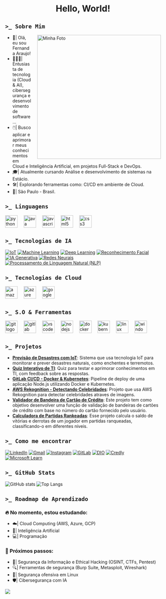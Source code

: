 <h1 align="center">Hello, World!</h1>

##  `>_ Sobre Mim` 
<div>
  <img src="https://www.shutterstock.com/shutterstock/videos/1108397841/thumb/1.jpg?ip=x480" alt="Minha Foto" width="400" align="right" style="margin-left: 20px;" />
  <ul>
    <li>👋|  Olá, eu sou Fernanda Araujo!</li>
    <li>👩🏻‍💻|  Entusiasta de tecnologia (Cloud & AI), cibersegurança e desenvolvimento de software...</li>
    <li>🖱️|  Busco aplicar e aprimorar meus conhecimentos em Cloud e Inteligência Artificial, em projetos Full-Stack e DevOps.</li>
    <li>🎓|  Atualmente cursando Análise e desenvolvimento de sistemas na Estácio.</li>
    <li>🛠️|  Explorando ferramentas como: CI/CD em ambiente de Cloud.</li>
    <li>📍|  São Paulo - Brasil.</li>
  </ul>
</div>

##  `>_ Linguagens`
<div align="left">
  <img src="https://cdn.jsdelivr.net/gh/devicons/devicon/icons/python/python-original.svg" height="40" alt="python logo"  />
  <img width="12" />
  <img src="https://cdn.jsdelivr.net/gh/devicons/devicon/icons/java/java-original.svg" height="40" alt="java logo"  />
  <img width="12" />
  <img src="https://skillicons.dev/icons?i=js" height="40" alt="javascript logo"  />
  <img width="12" />
  <img src="https://skillicons.dev/icons?i=html" height="40" alt="html5 logo"  />
  <img width="12" />
  <img src="https://skillicons.dev/icons?i=css" height="40" alt="css3 logo"  />
  <img width="12" />
</div>

## `>_ Tecnologias de IA`
[![IoT](https://img.shields.io/badge/IoT-FFC0CB?style=for-the-badge&logoColor=white)](https://www.google.com/search?q=Internet+das+Coisas)
[![Machine Learning](https://img.shields.io/badge/Machine%20Learning-FFC0CB?style=for-the-badge&logoColor=white)](https://www.google.com/search?q=Machine+Learning)
[![Deep Learning](https://img.shields.io/badge/Deep%20Learning-FFC0CB?style=for-the-badge&logoColor=white)](https://www.google.com/search?q=Deep+Learning)
[![Reconhecimento Facial](https://img.shields.io/badge/Reconhecimento%20Facial-FFC0CB?style=for-the-badge&logoColor=white)](https://www.google.com/search?q=Reconhecimento+Facial)
[![IA Generativa](https://img.shields.io/badge/IA%20Generativa-FFC0CB?style=for-the-badge&logoColor=white)](https://www.google.com/search?q=IA+Generativa)
[![Redes Neurais](https://img.shields.io/badge/Redes%20Neurais-FFC0CB?style=for-the-badge&logoColor=white)](https://www.google.com/search?q=Redes+Neurais)  
[![Processamento de Linguagem Natural (NLP)](https://img.shields.io/badge/NLP-FFC0CB?style=for-the-badge&logoColor=white)](https://www.google.com/search?q=Processamento+de+Linguagem+Natural) 

## `>_ Tecnologias de Cloud`
<div align="left">
  <img src="https://skillicons.dev/icons?i=aws" height="40" alt="amazonwebservices logo"  />
  <img width="12" />
  <img src="https://skillicons.dev/icons?i=azure" height="40" alt="azure logo"  />
  <img width="12" />
  <img src="https://skillicons.dev/icons?i=gcp" height="40" alt="googlecloud logo"  />
</div>

## `>_ S.O & Ferramentas`
<div align="left">
  <img src="https://cdn.jsdelivr.net/gh/devicons/devicon/icons/git/git-original.svg" height="40" alt="git logo"  />
  <img width="12" />
  <img src="https://cdn.jsdelivr.net/gh/devicons/devicon/icons/gitlab/gitlab-original.svg" height="40" alt="gitlab logo"  />
  <img width="12" />
  <img src="https://cdn.jsdelivr.net/gh/devicons/devicon/icons/vscode/vscode-original.svg" height="40" alt="vscode logo"  />
  <img width="12" />
  <img src="https://cdn.jsdelivr.net/gh/devicons/devicon/icons/nodejs/nodejs-original.svg" height="40" alt="nodejs logo"  />
  <img width="12" />
  <img src="https://cdn.jsdelivr.net/gh/devicons/devicon/icons/docker/docker-original.svg" height="40" alt="docker logo"  />
  <img width="12" />
  <img src="https://cdn.simpleicons.org/kubernetes/326CE5" height="40" alt="kubernetes logo"  />
  <img width="12" />
  <img src="https://cdn.jsdelivr.net/gh/devicons/devicon/icons/linux/linux-original.svg" height="40" alt="linux logo"  />
  <img width="12" />
  <img src="https://cdn.jsdelivr.net/gh/devicons/devicon/icons/windows8/windows8-original.svg" height="40" alt="windows8 logo"  />
</div>

## `>_ Projetos`

- **[Previsão de Desastres com IoT](https://github.com/AraujoTech1/Projeto-IoT-Previsao-Desastres)**: Sistema que usa tecnologia IoT para monitorar e prever desastres naturais, como enchentes e terremotos.
- **[Quiz Interativo de TI](https://github.com/AraujoTech1/quiz-interativo-ti)**: Quiz para testar e aprimorar conhecimentos em TI, com feedback sobre as respostas.
- **[GitLab CI/CD - Docker & Kubernetes](https://github.com/AraujoTech1/GitLabCICD-Docker-Kubernetes)**: Pipeline de deploy de uma aplicação Node.js utilizando Docker e Kubernetes.
- **[AWS Rekognition - Detectando Celebridades](https://github.com/AraujoTech1/aws-rekognition-detectando-celebridades)**: Projeto que usa AWS Rekognition para detectar celebridades atraves de imagens.
- **[Validador de Bandeira de Cartão de Crédito](https://github.com/AraujoTech1/validadorcartao)**: Este projeto tem como objetivo desenvolver uma função de validação de bandeiras de cartões de crédito com base no número do cartão fornecido pelo usuário.
- **[Calculadora de Partidas Rankeadas](https://github.com/AraujoTech1/calculadora-partidas)**: Esse projeto  calcula o saldo de vitórias e derrotas de um jogador em partidas ranqueadas, classificando-o em diferentes níveis.

## `>_ Como me encontrar`

[![LinkedIn](https://img.shields.io/badge/LinkedIn-9370DB?style=for-the-badge&logo=linkedin&logoColor=white&labelColor=9370DB)](https://www.linkedin.com/in/fernandaaraujo1)
[![Gmail](https://img.shields.io/badge/Gmail-9370DB?style=for-the-badge&logo=gmail&logoColor=white&labelColor=9370DB)](mailto:xfernandaaraujo@gmail.com)
[![Instagram](https://img.shields.io/badge/Instagram-9370DB?style=for-the-badge&logo=instagram&logoColor=white&labelColor=9370DB)](https://www.instagram.com/AraujoTech1)
[![GitLab](https://img.shields.io/badge/GitLab-9370DB?style=for-the-badge&logo=gitlab&logoColor=white&labelColor=9370DB)](https://gitlab.com/xfernandaaraujo)
[![DIO](https://img.shields.io/badge/DIO-9370DB?style=for-the-badge&logo=codeforces&logoColor=white&labelColor=9370DB)](https://www.dio.me/users/xfernandaaraujo) 
[![Credly](https://img.shields.io/badge/Credly-9370DB?style=for-the-badge&logo=acclaim&logoColor=white&labelColor=9370DB)](https://www.credly.com/users/fernandaaraujo1)  
[![Microsoft Learn](https://img.shields.io/badge/Microsoft_Learn-9370DB?style=for-the-badge&logo=microsoft&logoColor=white&labelColor=9370DB)](https://learn.microsoft.com/en-us/users/fernandaaraujo-0696/?tab=credentials-tab)  


## `>_ GitHub Stats`

![GitHub stats](https://github-readme-stats.vercel.app/api?username=AraujoTech1&show_icons=true&theme=radical)
![Top Langs](https://github-readme-stats.vercel.app/api/top-langs/?username=AraujoTech1&layout=compact&theme=radical)

## `>_ Roadmap de Aprendizado`

### 🔥 No momento, estou estudando:
- ☁️| Cloud Computing (AWS, Azure, GCP)
- 🤖| Inteligência Artificial
- 💻| Programação

### 🎯 Próximos passos:
- 🔐| Segurança da Informação e Ethical Hacking (OSINT, CTFs, Pentest)
- 🔍| Ferramentas de segurança (Burp Suite, Metasploit, Wireshark)
- 🐧| Segurança ofensiva em Linux
- 🛡️| Cibersegurança com IA 

<img src="https://camo.githubusercontent.com/100f9ff90e206d59a4d8773be33c36be07ae69e9e8727fcd6fbfd4311f8409c0/68747470733a2f2f63617073756c652d72656e6465722e76657263656c2e6170702f6170693f747970653d776176696e67266865696768743d31303026636f6c6f723d6772616469656e742673656374696f6e3d666f6f74657226726576657273616c3d66616c7365267465787442673d66616c736526666f6e74416c69676e3d353026726f746174653d2d31" />

